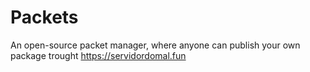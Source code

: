 # Packets

An open-source packet manager, where anyone can publish your own package trought https://servidordomal.fun 
